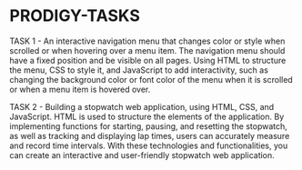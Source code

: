 # PRODIGY-TASKS
TASK 1 - An interactive navigation menu that changes color or style when scrolled or when hovering over a menu item. The navigation menu should have a fixed position and be visible on all pages. Using HTML to structure the menu, CSS to style it, and JavaScript to add interactivity, such as changing the background color or font color of the menu when it is scrolled or when a menu item is hovered over.

TASK 2 - Building a stopwatch web application, using HTML, CSS, and JavaScript. HTML is used to structure the elements of the application. By implementing functions for starting, pausing, and resetting the stopwatch, as well as tracking and displaying lap times, users can accurately measure and record time intervals. With these technologies and functionalities, you can create an interactive and user-friendly stopwatch web application.
